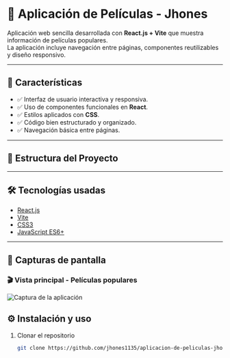 # 🎥 Aplicación de Películas - Jhones

Aplicación web sencilla desarrollada con **React.js + Vite** que muestra información de películas populares.  
La aplicación incluye navegación entre páginas, componentes reutilizables y diseño responsivo.  

---

## 🚀 Características
- ✅ Interfaz de usuario interactiva y responsiva.  
- ✅ Uso de componentes funcionales en **React**.  
- ✅ Estilos aplicados con **CSS**.  
- ✅ Código bien estructurado y organizado.  
- ✅ Navegación básica entre páginas.  

---

## 📂 Estructura del Proyecto

---

## 🛠️ Tecnologías usadas
- [React.js](https://react.dev/)  
- [Vite](https://vitejs.dev/)  
- [CSS3](https://developer.mozilla.org/es/docs/Web/CSS)  
- [JavaScript ES6+](https://developer.mozilla.org/es/docs/Web/JavaScript)

---

## 📸 Capturas de pantalla

### 🎬 Vista principal - Películas populares
![Captura de la aplicación](https://ruta-a-tu-imagen-o-screenshot.png)




## ⚙️ Instalación y uso

1. Clonar el repositorio  
   ```bash
   git clone https://github.com/jhones1135/aplicacion-de-peliculas-jhones.git
